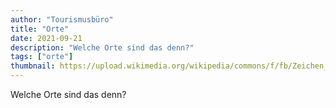 ```yaml
---
author: "Tourismusbüro"
title: "Orte"
date: 2021-09-21
description: "Welche Orte sind das denn?"
tags: ["orte"]
thumbnail: https://upload.wikimedia.org/wikipedia/commons/f/fb/Zeichen_310_-_Ortstafel_Brombach%2C_Stadt_L%C3%B6rrach%2C_2009.jpg
---
```


Welche Orte sind das denn?

